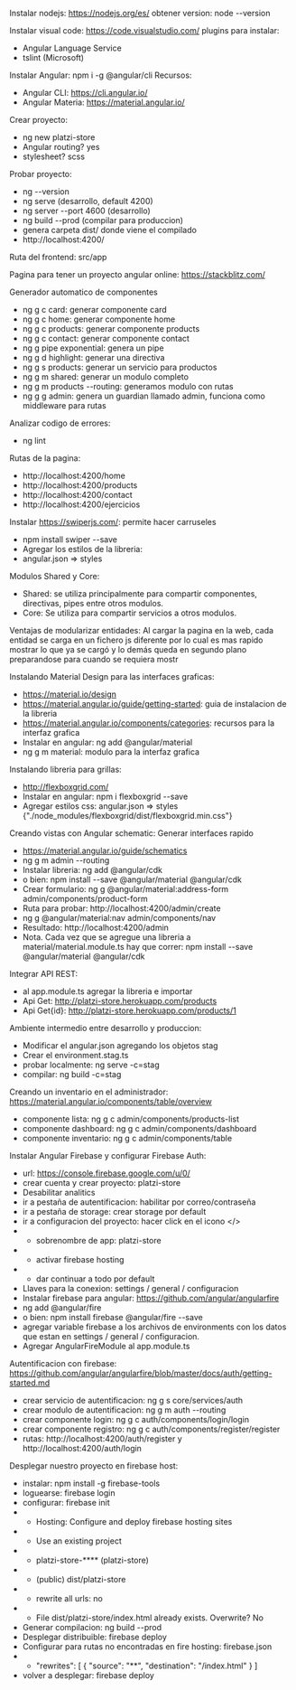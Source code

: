 Instalar nodejs: https://nodejs.org/es/
obtener version: node --version

Instalar visual code: https://code.visualstudio.com/
plugins para instalar:
- Angular Language Service
- tslint (Microsoft)
	
Instalar Angular: npm i -g @angular/cli
Recursos:
- Angular CLI: https://cli.angular.io/
- Angular Materia: https://material.angular.io/

Crear proyecto: 
- ng new platzi-store
- Angular routing? yes
- stylesheet? scss
	
Probar proyecto:
- ng --version
- ng serve (desarrollo, default 4200)
- ng server --port 4600 (desarrollo)
- ng build --prod (compilar para produccion)
- genera carpeta dist/ donde viene el compilado
- http://localhost:4200/
	
Ruta del frontend: src/app

Pagina para tener un proyecto angular online:
	https://stackblitz.com/	

Generador automatico de componentes
- ng g c card: generar componente card
- ng g c home: generar componente home
- ng g c products: generar componente products
- ng g c contact: generar componente contact
- ng g pipe exponential: genera un pipe
- ng g d highlight: generar una directiva
- ng g s products: generar un servicio para productos
- ng g m shared: generar un modulo completo
- ng g m products --routing: generamos modulo con rutas
- ng g g admin: genera un guardian llamado admin, funciona como middleware para rutas

Analizar codigo de errores:
- ng lint

Rutas de la pagina: 
- http://localhost:4200/home
- http://localhost:4200/products
- http://localhost:4200/contact
- http://localhost:4200/ejercicios

Instalar https://swiperjs.com/: permite hacer carruseles
- npm install swiper --save
- Agregar los estilos de la libreria:
- angular.json => styles

Modulos Shared y Core:
- Shared: se utiliza principalmente para compartir componentes, directivas, pipes entre otros modulos.
- Core: Se utiliza para compartir servicios a otros modulos.

Ventajas de modularizar entidades:
Al cargar la pagina en la web, cada entidad se carga en un fichero js diferente por lo cual es mas rapido mostrar lo que ya se cargó y lo demás queda en segundo plano preparandose para cuando se requiera mostr


Instalando Material Design para las interfaces graficas:
- https://material.io/design
- https://material.angular.io/guide/getting-started: guia de instalacion de la libreria
- https://material.angular.io/components/categories: recursos para la interfaz grafica
- Instalar en angular: ng add @angular/material
- ng g m material: modulo para la interfaz grafica

Instalando libreria para grillas:
- http://flexboxgrid.com/
- Instalar en angular: npm i flexboxgrid --save
- Agregar estilos css: angular.json => styles {"./node_modules/flexboxgrid/dist/flexboxgrid.min.css"}

Creando vistas con Angular schematic: Generar interfaces rapido
- https://material.angular.io/guide/schematics
- ng g m admin --routing
- Instalar libreria: ng add @angular/cdk
- o bien: npm install --save @angular/material @angular/cdk
- Crear formulario: ng g @angular/material:address-form admin/components/product-form
- Ruta para probar: http://localhost:4200/admin/create
- ng g @angular/material:nav admin/components/nav
- Resultado: http://localhost:4200/admin
- Nota. Cada vez que se agregue una libreria a material/material.module.ts hay que correr: npm install --save @angular/material @angular/cdk

Integrar API REST:
- al app.module.ts agregar la libreria e importar
- Api Get: http://platzi-store.herokuapp.com/products
- Api Get{id}: http://platzi-store.herokuapp.com/products/1	

Ambiente intermedio entre desarrollo y produccion:
- Modificar el angular.json agregando los objetos stag
- Crear el environment.stag.ts
- probar localmente: ng serve -c=stag
- compilar: ng build -c=stag

Creando un inventario en el administrador: https://material.angular.io/components/table/overview
- componente lista: ng g c admin/components/products-list
- componente dashboard: ng g c admin/components/dashboard
- componente inventario: ng g c admin/components/table

Instalar Angular Firebase y configurar Firebase Auth:
- url: https://console.firebase.google.com/u/0/
- crear cuenta y crear proyecto: platzi-store
- Desabilitar analitics
- ir a pestaña de autentificacion: habilitar por correo/contraseña
- ir a pestaña de storage: crear storage por default
- ir a configuracion del proyecto: hacer click en el icono </>
- - sobrenombre de app: platzi-store
- - activar firebase hosting
- - dar continuar a todo por default
- Llaves para la conexion: settings / general / configuracion
- Instalar firebase para angular: https://github.com/angular/angularfire
- ng add @angular/fire
- o bien: npm install firebase @angular/fire --save
- agregar variable firebase a los archivos de environments con los datos que estan en settings / general / configuracion.
- Agregar AngularFireModule al app.module.ts

Autentificacion con firebase: https://github.com/angular/angularfire/blob/master/docs/auth/getting-started.md
- crear servicio de autentificacion: ng g s core/services/auth
- crear modulo de autentificacion: ng g m auth --routing
- crear componente login: ng g c auth/components/login/login
- crear componente registro: ng g c auth/components/register/register
- rutas: http://localhost:4200/auth/register y http://localhost:4200/auth/login
 
Desplegar nuestro proyecto en firebase host:
- instalar: npm install -g firebase-tools
- loguearse: firebase login
- configurar: firebase init
- - Hosting: Configure and deploy firebase hosting sites
- - Use an existing project
- - platzi-store-**** (platzi-store)
- - (public) dist/platzi-store
- - rewrite all urls: no
- - File dist/platzi-store/index.html already exists. Overwrite? No
- Generar compilacion: ng build --prod
- Desplegar distribuible: firebase deploy
- Configurar para rutas no encontradas en fire hosting: firebase.json
- - "rewrites": [
      {
        "source": "**",
        "destination": "/index.html"
      }
    ]
- volver a desplegar: firebase deploy